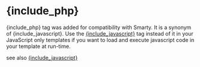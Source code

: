 # {include\_php} #

{include\_php} tag was added for compatibility with Smarty. It is a synonym of {include\_javascript}. Use the [{include\_javascript}](include_javascript.md) tag instead of it in your JavaScript only templates if you want to load and execute javascript code in your template at run-time.


see also [{include\_javascript}](include_javascript.md)